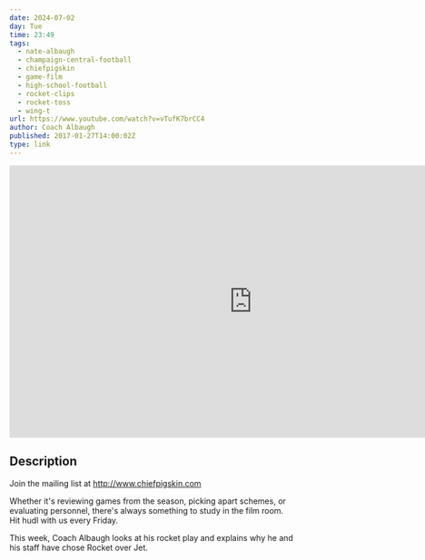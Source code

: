 ```yaml
---
date: 2024-07-02
day: Tue
time: 23:49
tags:
  - nate-albaugh
  - champaign-central-football
  - chiefpigskin
  - game-film
  - high-school-football
  - rocket-clips
  - rocket-toss
  - wing-t
url: https://www.youtube.com/watch?v=vTufK7brCC4
author: Coach Albaugh
published: 2017-01-27T14:00:02Z
type: link
---
```


<iframe width="854" height="480" src="https://www.youtube.com/embed/vTufK7brCC4" frameborder="0" allowfullscreen></iframe>

## Description
Join the mailing list at http://www.chiefpigskin.com

Whether it's reviewing games from the season, picking apart schemes, or evaluating personnel, there's always something to study in the film room.  Hit hudl with us every Friday.

This week, Coach Albaugh looks at his rocket play and explains why he and his staff have chose Rocket over Jet.